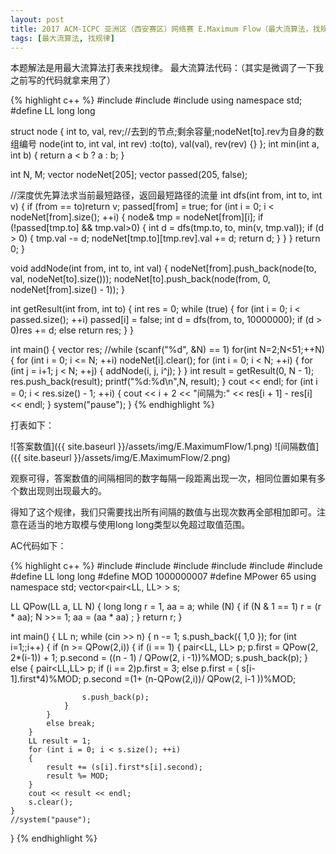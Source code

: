 ```yaml
---
layout: post
title: 2017 ACM-ICPC 亚洲区（西安赛区）网络赛 E.Maximum Flow（最大流算法，找规律）
tags: [最大流算法, 找规律]
---
```


本题解法是用最大流算法打表来找规律。
最大流算法代码：（其实是微调了一下我之前写的代码就拿来用了）

{% highlight c++ %}
#include<iostream>
#include<cstdio>
#include<vector>
using namespace std;
#define LL long long

struct node
{
    int to, val, rev;//去到的节点;剩余容量;nodeNet[to].rev为自身的数组编号
    node(int to, int val, int rev) :to(to), val(val), rev(rev) {}
};
int min(int a, int b)
{
    return a < b ? a : b;
}

int N, M;
vector<node> nodeNet[205];
vector<bool> passed(205, false);

//深度优先算法求当前最短路径，返回最短路径的流量
int dfs(int from, int to, int v)
{
    if (from == to)return v;
    passed[from] = true;
    for (int i = 0; i < nodeNet[from].size(); ++i)
    {
        node& tmp = nodeNet[from][i];
        if (!passed[tmp.to] && tmp.val>0)
        {
            int d = dfs(tmp.to, to, min(v, tmp.val));
            if (d > 0)
            {
                tmp.val -= d;
                nodeNet[tmp.to][tmp.rev].val += d;
                return d;
            }
        }
    }
    return 0;
}

void addNode(int from, int to, int val)
{
    nodeNet[from].push_back(node(to, val, nodeNet[to].size()));
    nodeNet[to].push_back(node(from, 0, nodeNet[from].size() - 1));
}

int getResult(int from, int to)
{
    int res = 0;
    while (true)
    {
        for (int i = 0; i < passed.size(); ++i) passed[i] = false;
        int d = dfs(from, to, 10000000);
        if (d > 0)res += d;
        else return res;
    }
}

int main()
{
    vector<int> res;
    //while (scanf("%d", &N) == 1)
    for(int N=2;N<51;++N)
    {
        for (int i = 0; i <= N; ++i) nodeNet[i].clear();
        for (int i = 0; i < N; ++i)
        {
            for (int j = i+1; j < N; ++j)
            {
                addNode(i, j, i^j);
            }
        }
        int result = getResult(0, N - 1);
        res.push_back(result);
        printf("%d:%d\n",N, result);
    }
    cout << endl;
    for (int i = 0; i < res.size() - 1; ++i)
    {
        cout << i + 2 << "间隔为:" << res[i + 1] - res[i] << endl;
    }
    system("pause");
}
{% endhighlight %}

打表如下：

![答案数值]({{ site.baseurl }}/assets/img/E.MaximumFlow/1.png)
![间隔数值]({{ site.baseurl }}/assets/img/E.MaximumFlow/2.png)

观察可得，答案数值的间隔相同的数字每隔一段距离出现一次，相同位置如果有多个数出现则出现最大的。

得知了这个规律，我们只需要找出所有间隔的数值与出现次数再全部相加即可。注意在适当的地方取模与使用long long类型以免超过取值范围。

AC代码如下：

{% highlight c++ %}
#include<iostream>
#include<cstdio>
#include<map>
#include<algorithm>
#include<cmath>
#include<vector>
#define LL long long
#define MOD 1000000007
#define MPower 65
using namespace std;
vector<pair<LL, LL> > s;


LL QPow(LL a, LL N) {
    long long r = 1, aa = a;
    while (N) {
        if (N & 1 == 1) r = (r * aa);
        N >>= 1;
        aa = (aa * aa) ;
    }
    return r;
}

int main()
{
    LL n;
    while (cin >> n)
    {
        n -= 1;
        s.push_back({ 1,0 });
        for (int i=1;;i++)
        {
            if (n >= QPow(2,i))
            {
                if (i == 1)
                {
                    pair<LL, LL> p;
                    p.first = QPow(2, 2*(i-1)) + 1;
                    p.second = ((n - 1) / QPow(2, i -1))%MOD;
                    s.push_back(p);
                }
                else
                {
                    pair<LL,LL> p;
                    if (i == 2)p.first = 3;
                    else p.first = ( s[i-1].first*4)%MOD;
                    p.second =(1+ (n-QPow(2,i))/ QPow(2, i-1 ))%MOD;

                    s.push_back(p);
                }
            }
            else break;
        }
        LL result = 1;
        for (int i = 0; i < s.size(); ++i)
        {
            result += (s[i].first*s[i].second);
            result %= MOD;
        }
        cout << result << endl;
        s.clear();
    }
    //system("pause");
}
{% endhighlight %}
